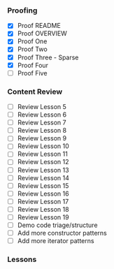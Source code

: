 ### Proofing
- [x] Proof  README 
- [x] Proof OVERVIEW 
- [x] Proof One 
- [x] Proof Two 
- [x] Proof Three - Sparse
- [x] Proof Four
- [ ] Proof Five 

### Content Review
- [ ] Review Lesson 5 
- [ ] Review Lesson 6 
- [ ] Review Lesson 7 
- [ ] Review Lesson 8 
- [ ] Review Lesson 9 
- [ ] Review Lesson 10
- [ ] Review Lesson 11 
- [ ] Review Lesson 12 
- [ ] Review Lesson 13 
- [ ] Review Lesson 14 
- [ ] Review Lesson 15 
- [ ] Review Lesson 16 
- [ ] Review Lesson 17 
- [ ] Review Lesson 18 
- [ ] Review Lesson 19 
- [ ] Demo code triage/structure
- [ ] Add more constructor patterns 
- [ ] Add more iterator patterns 

### Lessons

